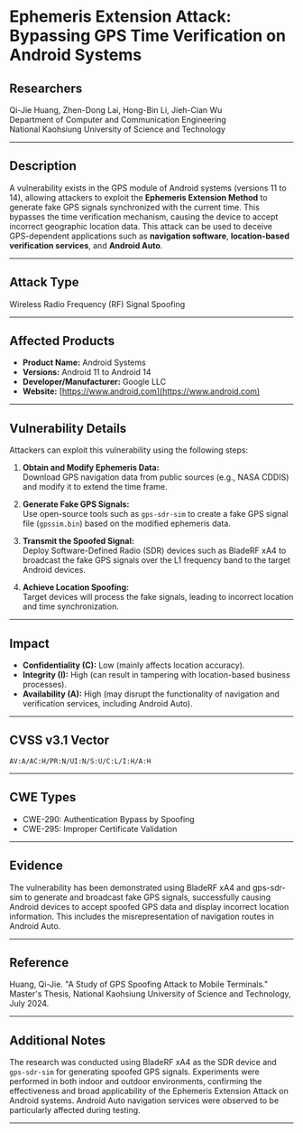# Ephemeris Extension Attack: Bypassing GPS Time Verification on Android Systems

## Researchers
Qi-Jie Huang, Zhen-Dong Lai, Hong-Bin Li, Jieh-Cian Wu  
Department of Computer and Communication Engineering  
National Kaohsiung University of Science and Technology  

---

## Description
A vulnerability exists in the GPS module of Android systems (versions 11 to 14), allowing attackers to exploit the **Ephemeris Extension Method** to generate fake GPS signals synchronized with the current time. This bypasses the time verification mechanism, causing the device to accept incorrect geographic location data. This attack can be used to deceive GPS-dependent applications such as **navigation software**, **location-based verification services**, and **Android Auto**.

---

## Attack Type
Wireless Radio Frequency (RF) Signal Spoofing  

---

## Affected Products
- **Product Name:** Android Systems  
- **Versions:** Android 11 to Android 14  
- **Developer/Manufacturer:** Google LLC  
- **Website:** [https://www.android.com](https://www.android.com)

---

## Vulnerability Details
Attackers can exploit this vulnerability using the following steps:

1. **Obtain and Modify Ephemeris Data:**  
   Download GPS navigation data from public sources (e.g., NASA CDDIS) and modify it to extend the time frame.

2. **Generate Fake GPS Signals:**  
   Use open-source tools such as `gps-sdr-sim` to create a fake GPS signal file (`gpssim.bin`) based on the modified ephemeris data.

3. **Transmit the Spoofed Signal:**  
   Deploy Software-Defined Radio (SDR) devices such as BladeRF xA4 to broadcast the fake GPS signals over the L1 frequency band to the target Android devices.

4. **Achieve Location Spoofing:**  
   Target devices will process the fake signals, leading to incorrect location and time synchronization.

---

## Impact
- **Confidentiality (C):** Low (mainly affects location accuracy).  
- **Integrity (I):** High (can result in tampering with location-based business processes).  
- **Availability (A):** High (may disrupt the functionality of navigation and verification services, including Android Auto).

---

## CVSS v3.1 Vector
`AV:A/AC:H/PR:N/UI:N/S:U/C:L/I:H/A:H`

---

## CWE Types
- CWE-290: Authentication Bypass by Spoofing  
- CWE-295: Improper Certificate Validation  

---

## Evidence
The vulnerability has been demonstrated using BladeRF xA4 and gps-sdr-sim to generate and broadcast fake GPS signals, successfully causing Android devices to accept spoofed GPS data and display incorrect location information. This includes the misrepresentation of navigation routes in Android Auto.

---

## Reference
Huang, Qi-Jie. "A Study of GPS Spoofing Attack to Mobile Terminals." Master's Thesis, National Kaohsiung University of Science and Technology, July 2024.  

---

## Additional Notes
The research was conducted using BladeRF xA4 as the SDR device and `gps-sdr-sim` for generating spoofed GPS signals. Experiments were performed in both indoor and outdoor environments, confirming the effectiveness and broad applicability of the Ephemeris Extension Attack on Android systems. Android Auto navigation services were observed to be particularly affected during testing.

---
